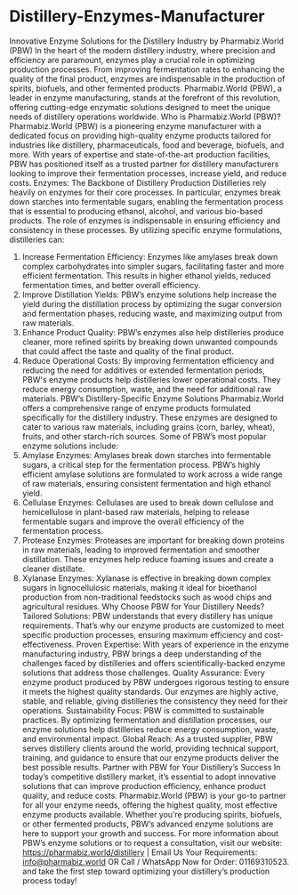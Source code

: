 # Distillery-Enzymes-Manufacturer
Innovative Enzyme Solutions for the Distillery Industry by Pharmabiz.World (PBW)
In the heart of the modern distillery industry, where precision and efficiency are paramount, enzymes play a crucial role in optimizing production processes. From improving fermentation rates to enhancing the quality of the final product, enzymes are indispensable in the production of spirits, biofuels, and other fermented products. Pharmabiz.World (PBW), a leader in enzyme manufacturing, stands at the forefront of this revolution, offering cutting-edge enzymatic solutions designed to meet the unique needs of distillery operations worldwide.
 Who is Pharmabiz.World (PBW)?
Pharmabiz.World (PBW) is a pioneering enzyme manufacturer with a dedicated focus on providing high-quality enzyme products tailored for industries like distillery, pharmaceuticals, food and beverage, biofuels, and more. With years of expertise and state-of-the-art production facilities, PBW has positioned itself as a trusted partner for distillery manufacturers looking to improve their fermentation processes, increase yield, and reduce costs.
 Enzymes: The Backbone of Distillery Production
Distilleries rely heavily on enzymes for their core processes. In particular, enzymes break down starches into fermentable sugars, enabling the fermentation process that is essential to producing ethanol, alcohol, and various bio-based products. The role of enzymes is indispensable in ensuring efficiency and consistency in these processes. By utilizing specific enzyme formulations, distilleries can:
1. Increase Fermentation Efficiency: Enzymes like amylases break down complex carbohydrates into simpler sugars, facilitating faster and more efficient fermentation. This results in higher ethanol yields, reduced fermentation times, and better overall efficiency.
2. Improve Distillation Yields: PBW’s enzyme solutions help increase the yield during the distillation process by optimizing the sugar conversion and fermentation phases, reducing waste, and maximizing output from raw materials.
3. Enhance Product Quality: PBW’s enzymes also help distilleries produce cleaner, more refined spirits by breaking down unwanted compounds that could affect the taste and quality of the final product.
4. Reduce Operational Costs: By improving fermentation efficiency and reducing the need for additives or extended fermentation periods, PBW's enzyme products help distilleries lower operational costs. They reduce energy consumption, waste, and the need for additional raw materials.
 PBW’s Distillery-Specific Enzyme Solutions
Pharmabiz.World offers a comprehensive range of enzyme products formulated specifically for the distillery industry. These enzymes are designed to cater to various raw materials, including grains (corn, barley, wheat), fruits, and other starch-rich sources. Some of PBW’s most popular enzyme solutions include:
1. Amylase Enzymes: Amylases break down starches into fermentable sugars, a critical step for the fermentation process. PBW’s highly efficient amylase solutions are formulated to work across a wide range of raw materials, ensuring consistent fermentation and high ethanol yield.
2. Cellulase Enzymes: Cellulases are used to break down cellulose and hemicellulose in plant-based raw materials, helping to release fermentable sugars and improve the overall efficiency of the fermentation process.
3. Protease Enzymes: Proteases are important for breaking down proteins in raw materials, leading to improved fermentation and smoother distillation. These enzymes help reduce foaming issues and create a cleaner distillate.
4. Xylanase Enzymes: Xylanase is effective in breaking down complex sugars in lignocellulosic materials, making it ideal for bioethanol production from non-traditional feedstocks such as wood chips and agricultural residues.
 Why Choose PBW for Your Distillery Needs?
Tailored Solutions: PBW understands that every distillery has unique requirements. That’s why our enzyme products are customized to meet specific production processes, ensuring maximum efficiency and cost-effectiveness.
Proven Expertise: With years of experience in the enzyme manufacturing industry, PBW brings a deep understanding of the challenges faced by distilleries and offers scientifically-backed enzyme solutions that address those challenges.
Quality Assurance: Every enzyme product produced by PBW undergoes rigorous testing to ensure it meets the highest quality standards. Our enzymes are highly active, stable, and reliable, giving distilleries the consistency they need for their operations.
Sustainability Focus: PBW is committed to sustainable practices. By optimizing fermentation and distillation processes, our enzyme solutions help distilleries reduce energy consumption, waste, and environmental impact.
Global Reach: As a trusted supplier, PBW serves distillery clients around the world, providing technical support, training, and guidance to ensure that our enzyme products deliver the best possible results.
 Partner with PBW for Your Distillery’s Success
In today’s competitive distillery market, it’s essential to adopt innovative solutions that can improve production efficiency, enhance product quality, and reduce costs. Pharmabiz.World (PBW) is your go-to partner for all your enzyme needs, offering the highest quality, most effective enzyme products available. Whether you’re producing spirits, biofuels, or other fermented products, PBW’s advanced enzyme solutions are here to support your growth and success.
For more information about PBW’s enzyme solutions or to request a consultation, visit our website: https://pharmabiz.world/distillery | Email Us Your Requirements: info@pharmabiz.world OR Call / WhatsApp Now for Order: 01169310523.
 and take the first step toward optimizing your distillery’s production process today!
